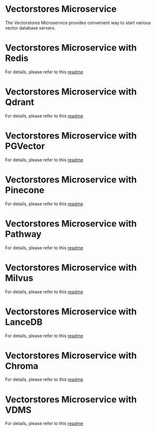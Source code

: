 # Vectorstores Microservice

The Vectorstores Microservice provides convenient way to start various vector database servers.

# Vectorstores Microservice with Redis

For details, please refer to this [readme](redis/README.md)

# Vectorstores Microservice with Qdrant

For details, please refer to this [readme](qdrant/README.md)

# Vectorstores Microservice with PGVector

For details, please refer to this [readme](pgvector/README.md)

# Vectorstores Microservice with Pinecone

For details, please refer to this [readme](pinecone/README.md)

# Vectorstores Microservice with Pathway

For details, please refer to this [readme](pathway/README.md)

# Vectorstores Microservice with Milvus

For details, please refer to this [readme](milvus/README.md)

# Vectorstores Microservice with LanceDB

For details, please refer to this [readme](lancedb/README.md)

# Vectorstores Microservice with Chroma

For details, please refer to this [readme](chroma/README.md)

# Vectorstores Microservice with VDMS

For details, please refer to this [readme](vdms/README.md)
